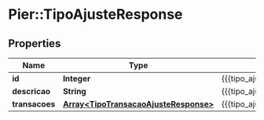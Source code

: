 # Pier::TipoAjusteResponse

## Properties
Name | Type | Description | Notes
------------ | ------------- | ------------- | -------------
**id** | **Integer** | {{{tipo_ajuste_response_id_value}}} | [optional] 
**descricao** | **String** | {{{tipo_ajuste_response_descricao_value}}} | [optional] 
**transacoes** | [**Array&lt;TipoTransacaoAjusteResponse&gt;**](TipoTransacaoAjusteResponse.md) | {{{tipo_ajuste_response_transacoes_value}}} | [optional] 


